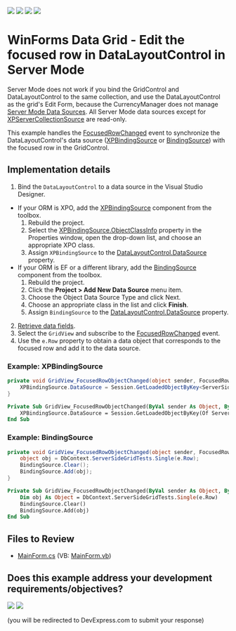 <!-- default badges list -->
![](https://img.shields.io/endpoint?url=https://codecentral.devexpress.com/api/v1/VersionRange/245001167/19.1.3%2B)
[![](https://img.shields.io/badge/Open_in_DevExpress_Support_Center-FF7200?style=flat-square&logo=DevExpress&logoColor=white)](https://supportcenter.devexpress.com/ticket/details/T868102)
[![](https://img.shields.io/badge/📖_How_to_use_DevExpress_Examples-e9f6fc?style=flat-square)](https://docs.devexpress.com/GeneralInformation/403183)
[![](https://img.shields.io/badge/💬_Leave_Feedback-feecdd?style=flat-square)](#does-this-example-address-your-development-requirementsobjectives)
<!-- default badges end -->

# WinForms Data Grid - Edit the focused row in DataLayoutControl in Server Mode

Server Mode does not work if you bind the GridControl and DataLayoutControl to the same collection, and use the DataLayoutControl as the grid's Edit Form, because the CurrencyManager does not manage [Server Mode Data Sources](https://docs.devexpress.com/WindowsForms/8398/Controls-and-Libraries/Data-Grid/Data-Binding/Large-Data-Sources-Server-and-Instant-Feedback-Modes#server-mode-data-sources). All Server Mode data sources except for [XPServerCollectionSource](https://docs.devexpress.com/XPO/DevExpress.Xpo.XPServerCollectionSource) are read-only.

This example handles the [FocusedRowChanged](https://docs.devexpress.com/WindowsForms/DevExpress.XtraGrid.Views.Base.ColumnView.FocusedRowObjectChanged) event to synchronize the DataLayoutControl's data source ([XPBindingSource](https://docs.devexpress.com/XPO/DevExpress.Xpo.XPBindingSource) or [BindingSource](https://docs.microsoft.com/en-us/dotnet/api/system.windows.forms.bindingsource)) with the focused row in the GridControl.

## Implementation details

1. Bind the `DataLayoutControl` to a data source in the Visual Studio Designer.
  - If your ORM is XPO, add the [XPBindingSource](https://docs.devexpress.com/XPO/DevExpress.Xpo.XPBindingSource) component from the toolbox.
    1. Rebuild the project.
    2. Select the [XPBindingSource.ObjectClassInfo](https://docs.devexpress.com/XPO/DevExpress.Xpo.XPBindingSource.ObjectClassInfo) property in the Properties window, open the drop-down list, and choose an appropriate XPO class.
    3. Assign `XPBindingSource` to the [DataLayoutControl.DataSource](https://docs.devexpress.com/WindowsForms/DevExpress.XtraDataLayout.DataLayoutControl.DataSource) property.
  - If your ORM is EF or a different library, add the [BindingSource](https://docs.microsoft.com/en-us/dotnet/api/system.windows.forms.bindingsource) component from the toolbox.
    1. Rebuild the project.
    2. Click the **Project > Add New Data Source** menu item.
    3. Choose the Object Data Source Type and click Next.
    4. Choose an appropriate class in the list and click **Finish**.
    5. Assign `BindingSource` to the [DataLayoutControl.DataSource](https://docs.devexpress.com/WindowsForms/DevExpress.XtraDataLayout.DataLayoutControl.DataSource) property.
2. [Retrieve data fields](https://docs.devexpress.com/WindowsForms/4921/controls-and-libraries/form-layout-managers/layout-and-data-layout-controls/data-layout-control#step-2-retrieve-fields).
3. Select the `GridView` and subscribe to the [FocusedRowChanged](https://docs.devexpress.com/WindowsForms/DevExpress.XtraGrid.Views.Base.ColumnView.FocusedRowObjectChanged) event.
4. Use the `e.Row` property to obtain a data object that corresponds to the focused row and add it to the data source.

### Example: XPBindingSource

```cs
private void GridView_FocusedRowObjectChanged(object sender, FocusedRowObjectChangedEventArgs e) {
    XPBindingSource.DataSource = Session.GetLoadedObjectByKey<ServerSideGridTest>(e.Row);
}
```

```vb
Private Sub GridView_FocusedRowObjectChanged(ByVal sender As Object, ByVal e As FocusedRowObjectChangedEventArgs)
    XPBindingSource.DataSource = Session.GetLoadedObjectByKey(Of ServerSideGridTest)(e.Row)
End Sub
```

### Example: BindingSource

```cs
private void GridView_FocusedRowObjectChanged(object sender, FocusedRowObjectChangedEventArgs e) {
    object obj = DbContext.ServerSideGridTests.Single(e.Row);
    BindingSource.Clear();
    BindingSource.Add(obj);
}
```

```vb
Private Sub GridView_FocusedRowObjectChanged(ByVal sender As Object, ByVal e As FocusedRowObjectChangedEventArgs)
	Dim obj As Object = DbContext.ServerSideGridTests.Single(e.Row)
	BindingSource.Clear()
	BindingSource.Add(obj)
End Sub
```


## Files to Review

* [MainForm.cs](./CS/BindingListForServerMode/MainForm.cs) (VB: [MainForm.vb](./VB/BindingListForServerMode/MainForm.vb))
<!-- feedback -->
## Does this example address your development requirements/objectives?

[<img src="https://www.devexpress.com/support/examples/i/yes-button.svg"/>](https://www.devexpress.com/support/examples/survey.xml?utm_source=github&utm_campaign=winforms-grid-edit-row-server-mode&~~~was_helpful=yes) [<img src="https://www.devexpress.com/support/examples/i/no-button.svg"/>](https://www.devexpress.com/support/examples/survey.xml?utm_source=github&utm_campaign=winforms-grid-edit-row-server-mode&~~~was_helpful=no)

(you will be redirected to DevExpress.com to submit your response)
<!-- feedback end -->
